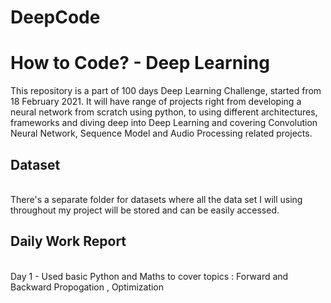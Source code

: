 # DeepCode

# How to Code? - Deep Learning
This repository is a part of 100 days Deep Learning Challenge, started from 18 February 2021. It will have range of projects right from developing a neural network from scratch using python, to using different architectures, frameworks and diving deep into Deep Learning and covering Convolution Neural Network, Sequence Model and Audio Processing related projects. 

## Dataset
</br>
There's a separate folder for datasets where all the data set I will using throughout my project will be stored and can be easily accessed.
</br>

## Daily Work Report
</br>
Day 1 - Used basic Python and Maths to cover topics : Forward and Backward Propogation , Optimization
